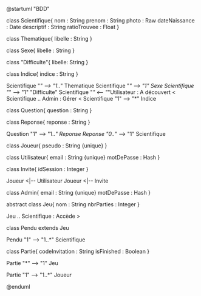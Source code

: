 @startuml "BDD"

class Scientifique{
    nom : String
    prenom : String
    photo : Raw
    dateNaissance : Date
    descriptif : String
    ratioTrouvee : Float
}

class Thematique{
    libelle : String
}

class Sexe{
    libelle : String
}

class "Difficulte"{
    libelle: String
}

class Indice{
    indice : String
}

Scientifique "*" --> "1..*" Thematique
Scientifique "*" --> "1" Sexe
Scientifique "*" --> "1" "Difficulte"
Scientifique "*" <-- "*"Utilisateur : A découvert <
Scientifique .. Admin : Gérer <
Scientifique "1" --> "*" Indice


class Question{
    question : String
}

class Reponse{
    reponse : String
}

Question "1" --> "1..*" Reponse
Reponse "0..*" --> "1" Scientifique

class Joueur{
    pseudo : String {unique}
}

class Utilisateur{
    email : String {unique}
    motDePasse : Hash
}

class Invite{
    idSession : Integer
}

Joueur <|-- Utilisateur
Joueur <|-- Invite

class Admin{
    email : String {unique}
    motDePasse : Hash
}

abstract class Jeu{
    nom : String
    nbrParties : Integer
}

Jeu .. Scientifique  : Accède >

class Pendu extends Jeu

Pendu "1" --> "1..*" Scientifique

class Partie{
    codeInvitation : String
    isFinished : Boolean
}

Partie "*" --> "1" Jeu

Partie "1" --> "1..*" Joueur

@enduml